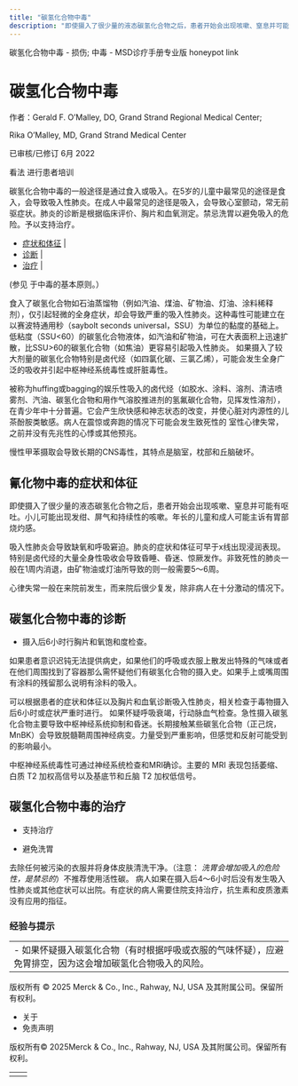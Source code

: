 ```yaml
---
title: "碳氢化合物中毒"
description: "即使摄入了很少量的液态碳氢化合物之后，患者开始会出现咳嗽、窒息并可能有呕吐。小儿可能出现发绀、屏气和持续性的咳嗽。年长的儿童和成人可能主诉有胃部烧灼感。"
---
```


﻿碳氢化合物中毒 \- 损伤; 中毒 \- MSD诊疗手册专业版 honeypot link

# 碳氢化合物中毒

作者：Gerald F. O’Malley, DO, Grand Strand Regional Medical Center;

Rika O’Malley, MD, Grand Strand Medical Center

已审核/已修订 6月 2022

看法 进行患者培训

碳氢化合物中毒的一般途径是通过食入或吸入。在5岁的儿童中最常见的途径是食入，会导致吸入性肺炎。在成人中最常见的途径是吸入，会导致心室颤动，常无前驱症状。肺炎的诊断是根据临床评价、胸片和血氧测定。禁忌洗胃以避免吸入的危险。予以支持治疗。

- [症状和体征](#症状和体征_v1119250_zh) \|
- [诊断](#诊断_v1119253_zh) \|
- [治疗](#治疗_v1119261_zh) \|

(参见 于中毒的基本原则。）

食入了碳氢化合物如石油蒸馏物（例如汽油、煤油、矿物油、灯油、涂料稀释剂），仅引起轻微的全身症状，却会导致严重的吸入性肺炎。这种毒性可能建立在以赛波特通用秒（saybolt seconds universal，SSU）为单位的黏度的基础上。低粘度（SSU<60）的碳氢化合物液体，如汽油和矿物油，可在大表面积上迅速扩散，比SSU>60的碳氢化合物（如焦油）更容易引起吸入性肺炎。 如果摄入了较大剂量的碳氢化合物特别是卤代烃（如四氯化碳、三氯乙烯），可能会发生全身广泛的吸收并引起中枢神经系统毒性或肝脏毒性。

被称为huffing或bagging的娱乐性吸入的卤代烃（如胶水、涂料、溶剂、清洁喷雾剂、汽油、碳氢化合物和用作气溶胶推进剂的氢氟碳化合物，见挥发性溶剂），在青少年中十分普遍。它会产生欣快感和神志状态的改变，并使心脏对内源性的儿茶酚胺类敏感。病人在震惊或奔跑的情况下可能会发生致死性的 室性心律失常，之前并没有先兆性的心悸或其他预兆。

慢性甲苯摄取会导致长期的CNS毒性，其特点是脑室，枕部和丘脑破坏。

## 氰化物中毒的症状和体征

即使摄入了很少量的液态碳氢化合物之后，患者开始会出现咳嗽、窒息并可能有呕吐。小儿可能出现发绀、屏气和持续性的咳嗽。年长的儿童和成人可能主诉有胃部烧灼感。

吸入性肺炎会导致缺氧和呼吸窘迫。肺炎的症状和体征可早于x线出现浸润表现。特别是卤代烃的大量全身性吸收会导致昏睡、昏迷、惊厥发作。非致死性的肺炎一般在1周内消退，由矿物油或灯油所导致的则一般需要5～6周。

心律失常一般在来院前发生，而来院后很少复发，除非病人在十分激动的情况下。

## 碳氢化合物中毒的诊断

- 摄入后6小时行胸片和氧饱和度检查。


如果患者意识迟钝无法提供病史，如果他们的呼吸或衣服上散发出特殊的气味或者在他们周围找到了容器那么需怀疑他们有碳氢化合物的摄入史。如果手上或嘴周围有涂料的残留那么说明有涂料的吸入。

可以根据患者的症状和体征以及胸片和血氧诊断吸入性肺炎，相关检查于毒物摄入后6小时或症状严重时进行。 如果怀疑呼吸衰竭，行动脉血气检查。急性摄入碳氢化合物主要导致中枢神经系统抑制和昏迷。长期接触某些碳氢化合物（正己烷，MnBK）会导致脱髓鞘周围神经病变。力量受到严重影响，但感觉和反射可能受到的影响最小。

中枢神经系统毒性可通过神经系统检查和MRI确诊。主要的 MRI 表现包括萎缩、白质 T2 加权高信号以及基底节和丘脑 T2 加权低信号。

## 碳氢化合物中毒的治疗

- 支持治疗

- 避免洗胃


去除任何被污染的衣服并将身体皮肤清洗干净。（注意： _洗胃会增加吸入的危险性，是禁忌的_）不推荐使用活性碳。 病人如果在摄入后4～6小时后没有发生吸入性肺炎或其他症状可以出院。有症状的病人需要住院支持治疗，抗生素和皮质激素没有应用的指征。

### 经验与提示

|     |
| --- |
| - 如果怀疑摄入碳氢化合物（有时根据呼吸或衣服的气味怀疑），应避免胃排空，因为这会增加碳氢化合物吸入的风险。 |



版权所有 © 2025
Merck & Co., Inc., Rahway, NJ, USA 及其附属公司。保留所有权利。

- 关于
- 免责声明

版权所有© 2025Merck & Co., Inc., Rahway, NJ, USA 及其附属公司。保留所有权利。

|     |     |
| --- | --- |
|  |  |